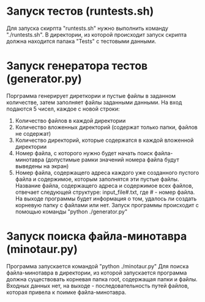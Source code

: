 # Запуск тестов (runtests.sh)
Для запуска скирпта "runtests.sh" нужно выполнить команду "./runtests.sh". В директории, из которой происходит запуск скрипта должна находится папака "Tests" с тестовыми данными.
# Запуск генератора тестов (generator.py)
Порграмма генерирует диреткории и пустые файлы в заданном количестве, затем заполняет файлы заданными данными. На вход подаются 5 чисел, каждое с новой строки: 
1. Количество файлов в каждой директории
2. Количество вложенных директорий (содержат только папки, файлов не содержат)
3. Количество директорий, которые содержатся в каждой вложенной директории
4. Номер файла, с которого нужно будет начать поиск файла-минотавра (допустимые рамки значений номера файла будут выведены на экран)
5. Номер файла, содержащего адреса каждого уже созданного пустого файла и содержимое, которым заполнятся эти пустые файлы. Название файла, содержащего адреса и содержимое всех файлов, отвечает следующей структуре: input_file#.txt, где # - номер файла.
На выходе программы будет информация о том, удалось ли создать корневую папку с файлами или нет.
Запуск программы происходит с помощью команды "python ./generator.py"
# Запуск поиска файла-минотавра (minotaur.py)
Программа запускается командой "python ./minotaur.py"
Для поиска файла-минотавра в директории, из которой запускается программа должна существовать корневая папка root, содержащая папки и файлы. Входных данных нет, на выходе - последовательность путей файлов, которая привела к поимке файла-минотавра.
